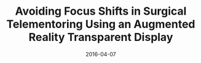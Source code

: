 ---
title: "Avoiding Focus Shifts in Surgical Telementoring Using an Augmented Reality Transparent Display"

collection: publications

permalink: /publication/2016-04-07-mmvr

excerpt: "Conventional surgical telementoring systems require the trainee to shift focus away from the operating field to a nearby monitor to receive mentor guidance. This paper presents the next generation of telementoring systems. Our system, STAR (System for Telementoring with Augmented Reality) avoids focus shifts by placing mentor annotations directly into the trainee’s field of view using augmented reality transparent display technology. This prototype was tested with pre-medical and medical students. Experiments were conducted where participants were asked to identify precise operating field locations communicated to them using either STAR or a conventional telementoring system. STAR was shown to improve accuracy and to reduce focus shifts. The initial STAR prototype only provides an approximate transparent display effect, without visual continuity between the display and the surrounding area. The current version of our transparent display provides visual continuity by showing the geometry and color of the operating field from the trainee’s viewpoint."

date: 2016-04-07

venue: 'NextMed/MMVR22'

doiurl:

paperurl: '/files/Andersen-MMVR-2016.pdf'

videourl:

citation: "Andersen D, Popescu V, Cabrera ME, Shanghavi A, Gómez G, Marley S, Mullis B, Wachs JP. Avoiding Focus Shifts in Surgical Telementoring Using an Augmented Reality Transparent Display. In MMVR 2016 Apr 19 (Vol. 22, pp. 9-14)."
---